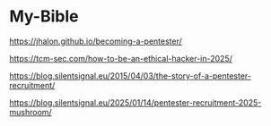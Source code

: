 # My-Bible

https://jhalon.github.io/becoming-a-pentester/

https://tcm-sec.com/how-to-be-an-ethical-hacker-in-2025/

https://blog.silentsignal.eu/2015/04/03/the-story-of-a-pentester-recruitment/

https://blog.silentsignal.eu/2025/01/14/pentester-recruitment-2025-mushroom/
